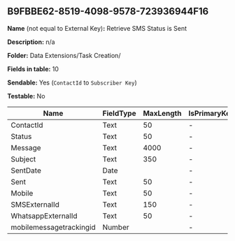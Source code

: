 ## B9FBBE62-8519-4098-9578-723936944F16

**Name** (not equal to External Key)**:** Retrieve SMS Status is Sent

**Description:** n/a

**Folder:** Data Extensions/Task Creation/

**Fields in table:** 10

**Sendable:** Yes (`ContactId` to `Subscriber Key`)

**Testable:** No

| Name | FieldType | MaxLength | IsPrimaryKey | IsNullable | DefaultValue |
| --- | --- | --- | --- | --- | --- |
| ContactId | Text | 50 | - | + |  |
| Status | Text | 50 | - | + |  |
| Message | Text | 4000 | - | + |  |
| Subject | Text | 350 | - | + |  |
| SentDate | Date |  | - | + |  |
| Sent | Text | 50 | - | + | False |
| Mobile | Text | 50 | - | + |  |
| SMSExternalId | Text | 150 | - | + |  |
| WhatsappExternalId | Text | 50 | - | + |  |
| mobilemessagetrackingid | Number |  | - | + |  |
